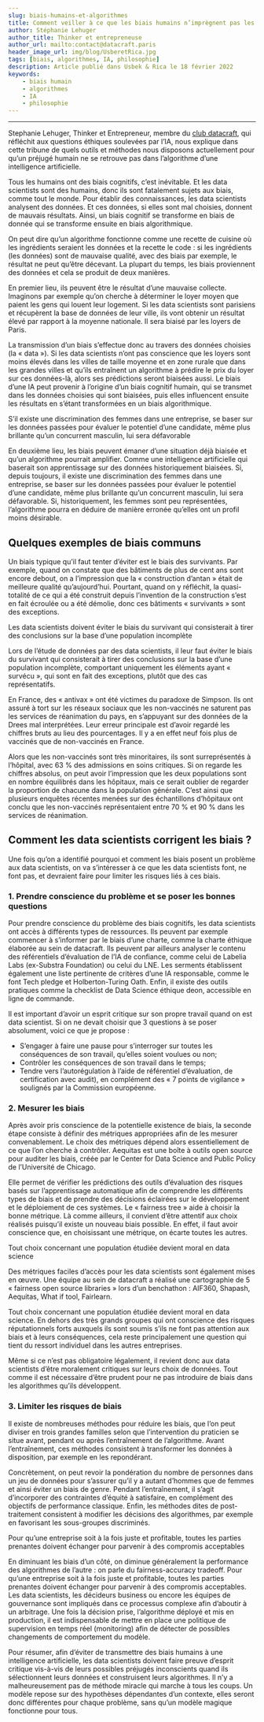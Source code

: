 ```yaml
---
slug: biais-humains-et-algorithmes
title: Comment veiller à ce que les biais humains n’imprègnent pas les algorithmes ?  
author: Stéphanie Lehuger
author_title: Thinker et entrepreneuse
author_url: mailto:contact@datacraft.paris
header_image_url: img/blog/UsberetRica.jpg
tags: [biais, algorithmes, IA, philosophie]
description: Article publié dans Usbek & Rica le 18 février 2022
keywords:
    - biais humain
    - algorithmes
    - IA
    - philosophie
---
```


<!--truncate-->


---


<div style={{'marginTop': '1em', 'marginBottom': '2em'}}>
<div className="warning" style={{'fontSize': '28px', 'color': '#69337A', 'padding': '1.0em'}}>
Stephanie Lehuger, Thinker et Entrepreneur, membre du <u>club datacraft</u>, qui réfléchit aux questions éthiques soulevées par l’IA, nous explique dans cette tribune de quels outils et méthodes nous disposons actuellement pour qu’un préjugé humain ne se retrouve pas dans l’algorithme d’une intelligence artificielle.
</div>
</div>


Tous les humains ont des biais cognitifs, c’est inévitable. Et les data scientists sont des humains, donc ils sont fatalement sujets aux biais, comme tout le monde. Pour établir des connaissances, les data scientists analysent des données. Et ces données, si elles sont mal choisies, donnent de mauvais résultats. Ainsi, un biais cognitif se transforme en biais de donnée qui se transforme ensuite en biais algorithmique.

On peut dire qu’un algorithme fonctionne comme une recette de cuisine où les ingrédients seraient les données et la recette le code : si les ingrédients (les données) sont de mauvaise qualité, avec des biais par exemple, le résultat ne peut qu’être décevant. La plupart du temps, les biais proviennent des données et cela se produit de deux manières.

En premier lieu, ils peuvent être le résultat d’une mauvaise collecte. Imaginons par exemple qu’on cherche à déterminer le loyer moyen que paient les gens qui louent leur logement. Si les data scientists sont parisiens et récupèrent la base de données de leur ville, ils vont obtenir un résultat élevé par rapport à la moyenne nationale. Il sera biaisé par les loyers de Paris.

La transmission d’un biais s’effectue donc au travers des données choisies (la « data »). Si les data scientists n’ont pas conscience que les loyers sont moins élevés dans les villes de taille moyenne et en zone rurale que dans les grandes villes et qu’ils entraînent un algorithme à prédire le prix du loyer sur ces données-là, alors ses prédictions seront biaisées aussi. Le biais d’une IA peut provenir à l’origine d’un biais cognitif humain, qui se transmet dans les données choisies qui sont biaisées, puis elles influencent ensuite les résultats en s’étant transformées en un biais algorithmique.


<div style={{'marginTop': '1em', 'marginBottom': '2em'}}>
<div className="warning" style={{'fontSize': '24px', 'color': '#69337A', 'borderLeft': 'solid #805AD5 4px', 'padding': '0.7em'}}>
S’il existe une discrimination des femmes dans une entreprise, se baser sur les données passées pour évaluer le potentiel d’une candidate, même plus brillante qu’un concurrent masculin, lui sera défavorable
</div>
</div>


En deuxième lieu, les biais peuvent émaner d’une situation déjà biaisée et qu’un algorithme pourrait amplifier. Comme une intelligence artificielle qui baserait son apprentissage sur des données historiquement biaisées. Si, depuis toujours, il existe une discrimination des femmes dans une entreprise, se baser sur les données passées pour évaluer le potentiel d’une candidate, même plus brillante qu’un concurrent masculin, lui sera défavorable. Si, historiquement, les femmes sont peu représentées, l’algorithme pourra en déduire de manière erronée qu’elles ont un profil moins désirable.


<h2> Quelques exemples de biais communs </h2>

Un biais typique qu’il faut tenter d’éviter est le biais des survivants. Par exemple, quand on constate que des bâtiments de plus de cent ans sont encore debout, on a l’impression que la « construction d’antan » était de meilleure qualité qu’aujourd’hui. Pourtant, quand on y réfléchit, la quasi-totalité de ce qui a été construit depuis l’invention de la construction s’est en fait écroulée ou a été démolie, donc ces bâtiments « survivants » sont des exceptions.


<div style={{'marginTop': '1em', 'marginBottom': '2em'}}>
<div className="warning" style={{'fontSize': '24px', 'color': '#69337A', 'borderLeft': 'solid #805AD5 4px', 'padding': '0.7em'}}>
Les data scientists doivent éviter le biais du survivant qui consisterait à tirer des conclusions sur la base d’une population incomplète
</div>
</div>

<!-- > Les data scientists doivent éviter le biais du survivant qui consisterait à tirer des conclusions sur la base d’une population incomplète  -->


Lors de l’étude de données par des data scientists, il leur faut éviter le biais du survivant qui consisterait à tirer des conclusions sur la base d’une population incomplète, comportant uniquement les éléments ayant « survécu », qui sont en fait des exceptions, plutôt que des cas représentatifs.

En France, des « antivax » ont été victimes du paradoxe de Simpson. Ils ont assuré à tort sur les réseaux sociaux que les non-vaccinés ne saturent pas les services de réanimation du pays, en s’appuyant sur des données de la Drees mal interprétées. Leur erreur principale est d’avoir regardé les chiffres bruts au lieu des pourcentages. Il y a en effet neuf fois plus de vaccinés que de non-vaccinés en France. 

Alors que les non-vaccinés sont très minoritaires, ils sont surreprésentés à l’hôpital, avec 63 % des admissions en soins critiques. Si on regarde les chiffres absolus, on peut avoir l’impression que les deux populations sont en nombre équilibrés dans les hôpitaux, mais ce serait oublier de regarder la proportion de chacune dans la population générale. C’est ainsi que plusieurs enquêtes récentes menées sur des échantillons d’hôpitaux ont conclu que les non-vaccinés représentaient entre 70 % et 90 % dans les services de réanimation.


<h2> Comment les data scientists corrigent les biais ? </h2>

Une fois qu’on a identifié pourquoi et comment les biais posent un problème aux data scientists, on va s’intéresser à ce que les data scientists font, ne font pas, et devraient faire pour limiter les risques liés à ces biais.


<h3> 1. Prendre conscience du problème et se poser les bonnes questions </h3>

Pour prendre conscience du problème des biais cognitifs, les data scientists ont accès à différents types de ressources. Ils peuvent par exemple commencer à s’informer par le biais d’une charte, comme la charte éthique élaborée au sein de datacraft. Ils peuvent par ailleurs analyser le contenu des référentiels d’évaluation de l’IA de confiance, comme celui de Labelia Labs (ex-Substra Foundation) ou celui du LNE. Les serments établissent également une liste pertinente de critères d’une IA responsable, comme le font Tech pledge et Holberton-Turing Oath. Enfin, il existe des outils pratiques comme la checklist de Data Science éthique deon, accessible en ligne de commande.

Il est important d’avoir un esprit critique sur son propre travail quand on est data scientist. Si on ne devait choisir que 3 questions à se poser absolument, voici ce que je propose :

 - S’engager à faire une pause pour s’interroger sur toutes les conséquences de son travail, qu’elles soient voulues ou non;
 - Contrôler les conséquences de son travail dans le temps;
 - Tendre vers l’autorégulation à l’aide de référentiel d’évaluation, de certification avec audit), en complément des « 7 points de vigilance » soulignés par la Commission européenne.


<h3> 2. Mesurer les biais </h3>

Après avoir pris conscience de la potentielle existence de biais, la seconde étape consiste à définir des métriques appropriées afin de les mesurer convenablement. Le choix des métriques dépend alors essentiellement de ce que l’on cherche à contrôler. Aequitas est une boîte à outils open source pour auditer les biais, créée par le Center for Data Science and Public Policy de l’Université de Chicago. 

Elle permet de vérifier les prédictions des outils d’évaluation des risques basés sur l’apprentissage automatique afin de comprendre les différents types de biais et de prendre des décisions éclairées sur le développement et le déploiement de ces systèmes. Le « fairness tree » aide à choisir la bonne métrique. Là comme ailleurs, il convient d’être attentif aux choix réalisés puisqu’il existe un nouveau biais possible. En effet, il faut avoir conscience que, en choisissant une métrique, on écarte toutes les autres.

<div style={{'marginTop': '1em', 'marginBottom': '2em'}}>
<div className="warning" style={{'fontSize': '24px', 'color': '#69337A', 'borderLeft': 'solid #805AD5 4px', 'padding': '0.7em'}}>
Tout choix concernant une population étudiée devient moral en data science
</div>
</div>

<!-- > Tout choix concernant une population étudiée devient moral en data science  -->


Des métriques faciles d’accès pour les data scientists sont également mises en œuvre. Une équipe au sein de datacraft a réalisé une cartographie de 5 « fairness open source libraries » lors d’un benchathon : AIF360, Shapash, Aequitas, What if tool, Fairlearn.

Tout choix concernant une population étudiée devient moral en data science. En dehors des très grands groupes qui ont conscience des risques réputationnels forts auxquels ils sont soumis s’ils ne font pas attention aux biais et à leurs conséquences, cela reste principalement une question qui tient du ressort individuel dans les autres entreprises.

Même si ce n’est pas obligatoire légalement, il revient donc aux data scientists d’être moralement critiques sur leurs choix de données. Tout comme il est nécessaire d’être prudent pour ne pas introduire de biais dans les algorithmes qu’ils développent.


<h3> 3. Limiter les risques de biais </h3>

Il existe de nombreuses méthodes pour réduire les biais, que l’on peut diviser en trois grandes familles selon que l’intervention du praticien se situe avant, pendant ou après l’entraînement de l’algorithme. Avant l’entraînement, ces méthodes consistent à transformer les données à disposition, par exemple en les repondérant.

Concrètement, on peut revoir la pondération du nombre de personnes dans un jeu de données pour s’assurer qu’il y a autant d’hommes que de femmes et ainsi éviter un biais de genre. Pendant l’entraînement, il s’agit d’incorporer des contraintes d’équité à satisfaire, en complément des objectifs de performance classique. Enfin, les méthodes dites de post-traitement consistent à modifier les décisions des algorithmes, par exemple en favorisant les sous-groupes discriminés.


<div style={{'marginTop': '1em', 'marginBottom': '2em'}}>
<div className="warning" style={{'fontSize': '24px', 'color': '#69337A', 'borderLeft': 'solid #805AD5 4px', 'padding': '0.7em'}}>
Pour qu’une entreprise soit à la fois juste et profitable, toutes les parties prenantes doivent échanger pour parvenir à des compromis acceptables 
</div>
</div>

<!-- > Pour qu’une entreprise soit à la fois juste et profitable, toutes les parties prenantes doivent échanger pour parvenir à des compromis acceptables  -->


En diminuant les biais d’un côté, on diminue généralement la performance des algorithmes de l’autre : on parle du fairness-accuracy tradeoff. Pour qu’une entreprise soit à la fois juste et profitable, toutes les parties prenantes doivent échanger pour parvenir à des compromis acceptables. Les data scientists, les décideurs business ou encore les équipes de gouvernance sont impliqués dans ce processus complexe afin d’aboutir à un arbitrage. Une fois la décision prise, l’algorithme déployé et mis en production, il est indispensable de mettre en place une politique de supervision en temps réel (monitoring) afin de détecter de possibles changements de comportement du modèle.

Pour résumer, afin d’éviter de transmettre des biais humains à une intelligence artificielle, les data scientists doivent faire preuve d’esprit critique vis-à-vis de leurs possibles préjugés inconscients quand ils sélectionnent leurs données et construisent leurs algorithmes. Il n’y a malheureusement pas de méthode miracle qui marche à tous les coups. Un modèle repose sur des hypothèses dépendantes d’un contexte, elles seront donc différentes pour chaque problème, sans qu’un modèle magique fonctionne pour tous.

